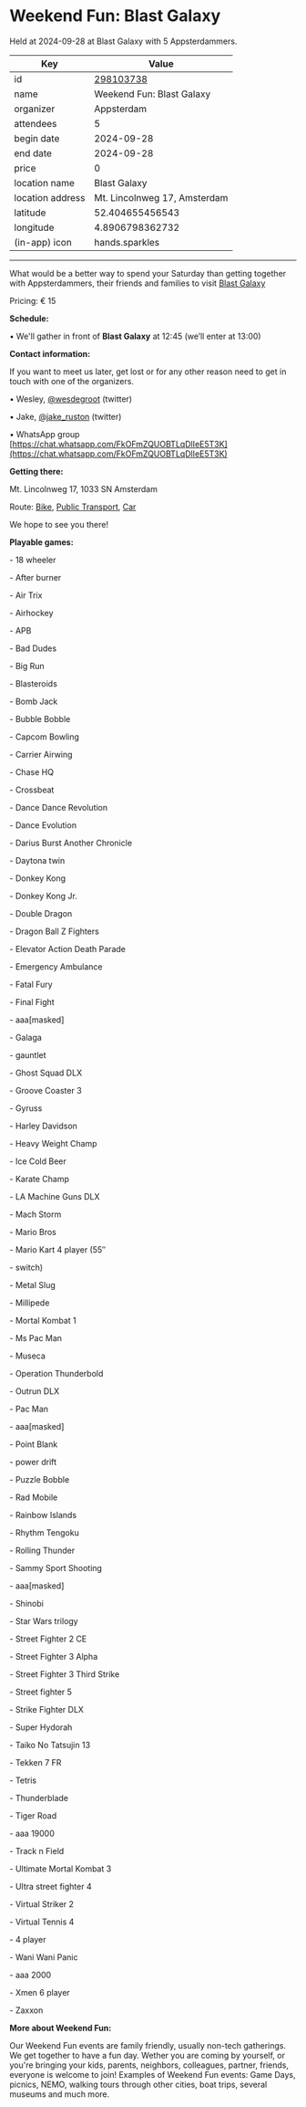 # Weekend Fun: Blast Galaxy
Held at 2024-09-28 at Blast Galaxy with 5 Appsterdammers.
        
|Key|Value
|---|---|
|id|[298103738](https://www.meetup.com/appsterdam/events/298103738/)|
|name|Weekend Fun: Blast Galaxy|
|organizer|Appsterdam|
|attendees|5|
|begin date|2024-09-28|
|end date|2024-09-28|
|price|0|
|location name|Blast Galaxy|
|location address|Mt. Lincolnweg 17, Amsterdam|
|latitude|52.404655456543|
|longitude|4.8906798362732|
|(in-app) icon|hands.sparkles|

---

What would be a better way to spend your Saturday than getting together with Appsterdammers, their friends and families to visit [Blast Galaxy](https://blastgalaxy.nl/)

Pricing: € 15

**Schedule:**

• We'll gather in front of **Blast Galaxy** at 12:45 (we’ll enter at 13:00)

**Contact information:**

If you want to meet us later, get lost or for any other reason need to get in touch with one of the organizers.

• Wesley, [@wesdegroot](http://twitter.com/wesdegroot/) (twitter)

• Jake, [@jake_ruston](http://twitter.com/jake_ruston/) (twitter)

• WhatsApp group [https://chat.whatsapp.com/FkOFmZQUOBTLqDlIeE5T3K](https://chat.whatsapp.com/FkOFmZQUOBTLqDlIeE5T3K)

**Getting there:**

Mt. Lincolnweg 17, 1033 SN Amsterdam

Route: [Bike](http://maps.apple.com/?daddr=Mt.%20Lincolnweg%2017%2C%201033%20SN%20Amsterdam&amp;t=m&amp;dirflg=b), [Public Transport](http://maps.apple.com/?daddr=Mt.%20Lincolnweg%2017%2C%201033%20SN%20Amsterdam&amp;t=m&amp;dirflg=r), [Car](http://maps.apple.com/?daddr=Mt.%20Lincolnweg%2017%2C%201033%20SN%20Amsterdam&amp;t=m&amp;dirflg=d)

We hope to see you there!

**Playable games:**

\- 18 wheeler

\- After burner

\- Air Trix

\- Airhockey

\- APB

\- Bad Dudes

\- Big Run

\- Blasteroids

\- Bomb Jack

\- Bubble Bobble

\- Capcom Bowling

\- Carrier Airwing

\- Chase HQ

\- Crossbeat

\- Dance Dance Revolution

\- Dance Evolution

\- Darius Burst Another Chronicle

\- Daytona twin

\- Donkey Kong

\- Donkey Kong Jr\.

\- Double Dragon

\- Dragon Ball Z Fighters

\- Elevator Action Death Parade

\- Emergency Ambulance

\- Fatal Fury

\- Final Fight

\- aaa[masked]

\- Galaga

\- gauntlet

\- Ghost Squad DLX

\- Groove Coaster 3

\- Gyruss

\- Harley Davidson

\- Heavy Weight Champ

\- Ice Cold Beer

\- Karate Champ

\- LA Machine Guns DLX

\- Mach Storm

\- Mario Bros

\- Mario Kart 4 player \(55″

\- switch\)

\- Metal Slug

\- Millipede

\- Mortal Kombat 1

\- Ms Pac Man

\- Museca

\- Operation Thunderbold

\- Outrun DLX

\- Pac Man

\- aaa[masked]

\- Point Blank

\- power drift

\- Puzzle Bobble

\- Rad Mobile

\- Rainbow Islands

\- Rhythm Tengoku

\- Rolling Thunder

\- Sammy Sport Shooting

\- aaa[masked]

\- Shinobi

\- Star Wars trilogy

\- Street Fighter 2 CE

\- Street Fighter 3 Alpha

\- Street Fighter 3 Third Strike

\- Street fighter 5

\- Strike Fighter DLX

\- Super Hydorah

\- Taiko No Tatsujin 13

\- Tekken 7 FR

\- Tetris

\- Thunderblade

\- Tiger Road

\- aaa 19000

\- Track n Field

\- Ultimate Mortal Kombat 3

\- Ultra street fighter 4

\- Virtual Striker 2

\- Virtual Tennis 4

\- 4 player

\- Wani Wani Panic

\- aaa 2000

\- Xmen 6 player

\- Zaxxon

**More about Weekend Fun:**

Our Weekend Fun events are family friendly, usually non-tech gatherings. We get together to have a fun day. Wether you are coming by yourself, or you're bringing your kids, parents, neighbors, colleagues, partner, friends, everyone is welcome to join! Examples of Weekend Fun events: Game Days, picnics, NEMO, walking tours through other cities, boat trips, several museums and much more. 
